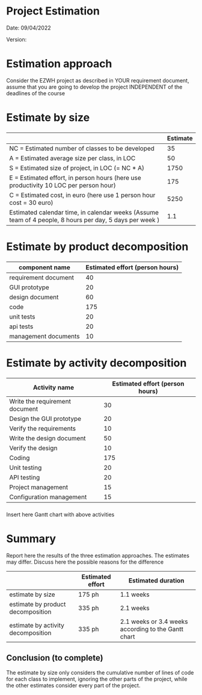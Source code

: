 # Project Estimation  
Date: 09/04/2022

Version:


# Estimation approach
Consider the EZWH  project as described in YOUR requirement document, assume that you are going to develop the project INDEPENDENT of the deadlines of the course
# Estimate by size
### 
|             | Estimate                        |             
| ----------- | ------------------------------- |  
| NC =  Estimated number of classes to be developed   |              35               |             
|  A = Estimated average size per class, in LOC       |              50            | 
| S = Estimated size of project, in LOC (= NC * A) | 1750 |
| E = Estimated effort, in person hours (here use productivity 10 LOC per person hour)  |               175                       |   
| C = Estimated cost, in euro (here use 1 person hour cost = 30 euro) | 5250 | 
| Estimated calendar time, in calendar weeks (Assume team of 4 people, 8 hours per day, 5 days per week ) |          1.1          |               

# Estimate by product decomposition
### 
|         component name    | Estimated effort (person hours)   |             
| ----------- | ------------------------------- | 
|requirement document    | 40 |
| GUI prototype |20|
|design document |60|
|code |175|
| unit tests |20|
| api tests |20|
| management documents  |10|



# Estimate by activity decomposition
### 
|         Activity name    | Estimated effort (person hours)   |             
| ----------- | ------------------------------- | 
| Write the requirement document|30 |
| Design the GUI prototype| 20 |
| Verify the requirements|10 |
| Write the design document| 50|
| Verify the design| 10 |
| Coding|175 |
| Unit testing| 20 |
| API testing|20 |
| Project management|15 |
| Configuration management|15 |

###
Insert here Gantt chart with above activities

# Summary

Report here the results of the three estimation approaches. The  estimates may differ. Discuss here the possible reasons for the difference

|             | Estimated effort                        |   Estimated duration |          
| ----------- | ------------------------------- | ---------------|
| estimate by size |175 ph| 1.1 weeks
| estimate by product decomposition |335 ph |2.1 weeks
| estimate by activity decomposition |335 ph | 2.1 weeks or 3.4 weeks according to the Gantt chart

## Conclusion (to complete)
The estimate by size only considers the cumulative number of lines of code for each class to implement, ignoring the other parts of the project, while the other estimates consider every part of the project.



